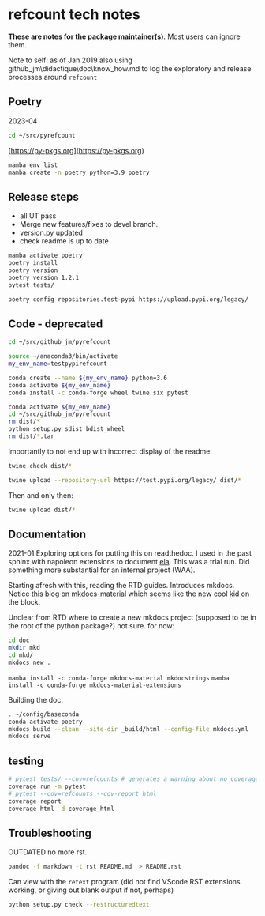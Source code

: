 # refcount tech notes

**These are notes for the package maintainer(s)**. Most users can ignore them.

Note to self: as of Jan 2019 also using github_jm\didactique\doc\know_how.md to log the exploratory and release processes around `refcount`

## Poetry

2023-04

```sh
cd ~/src/pyrefcount
```

[https://py-pkgs.org](https://py-pkgs.org)

```sh
mamba env list
mamba create -n poetry python=3.9 poetry
```

## Release steps

* all UT pass
* Merge new features/fixes to devel branch.
* version.py updated
* check readme is up to date

```sh
mamba activate poetry
poetry install
poetry version
poetry version 1.2.1
pytest tests/
```

```sh
poetry config repositories.test-pypi https://upload.pypi.org/legacy/
```

## Code - deprecated

```sh
cd ~/src/github_jm/pyrefcount
```

```sh
source ~/anaconda3/bin/activate
my_env_name=testpypirefcount
```

```sh
conda create --name ${my_env_name} python=3.6
conda activate ${my_env_name}
conda install -c conda-forge wheel twine six pytest
```

```sh
conda activate ${my_env_name}
cd ~/src/github_jm/pyrefcount
rm dist/*
python setup.py sdist bdist_wheel
rm dist/*.tar
```

Importantly to not end up with incorrect display of the readme:

```sh
twine check dist/*
```

```sh
twine upload --repository-url https://test.pypi.org/legacy/ dist/*
```

Then and only then:

```sh
twine upload dist/*
```

## Documentation

2021-01 Exploring options for putting this on readthedoc. I used in the past sphinx with napoleon extensions to document [ela](https://pyela.readthedocs.io/en/latest). This was a trial run. Did something more substantial for an internal project (WAA).

Starting afresh with this, reading the RTD guides. Introduces mkdocs. Notice [this blog on mkdocs-material](https://chrieke.medium.com/documenting-a-python-package-with-code-reference-via-mkdocs-material-b4a45197f95b) which seems like the new cool kid on the block.

Unclear from RTD where to create a new mkdocs project (supposed to be in the root of the python package?) not sure. for now:

```sh
cd doc
mkdir mkd
cd mkd/
mkdocs new .
```

`mamba install -c conda-forge mkdocs-material mkdocstrings`
`mamba install -c conda-forge mkdocs-material-extensions`

Building the doc:

```sh
. ~/config/baseconda
conda activate poetry
mkdocs build --clean --site-dir _build/html --config-file mkdocs.yml
mkdocs serve
```

## testing

```sh
# pytest tests/ --cov=refcounts # generates a warning about no coverage data cvollected
coverage run -m pytest
# pytest --cov=refcounts --cov-report html
coverage report
coverage html -d coverage_html
```

## Troubleshooting

OUTDATED no more rst.

```sh
pandoc -f markdown -t rst README.md  > README.rst
```

Can view with the `retext` program (did not find VScode RST extensions working, or giving out blank output if not, perhaps)

```sh
python setup.py check --restructuredtext
```
